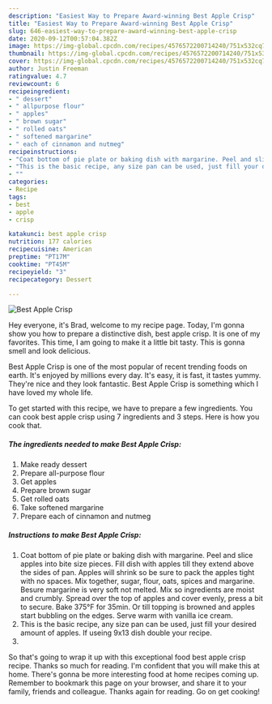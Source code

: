 ```yaml
---
description: "Easiest Way to Prepare Award-winning Best Apple Crisp"
title: "Easiest Way to Prepare Award-winning Best Apple Crisp"
slug: 646-easiest-way-to-prepare-award-winning-best-apple-crisp
date: 2020-09-12T00:57:04.382Z
image: https://img-global.cpcdn.com/recipes/4576572200714240/751x532cq70/best-apple-crisp-recipe-main-photo.jpg
thumbnail: https://img-global.cpcdn.com/recipes/4576572200714240/751x532cq70/best-apple-crisp-recipe-main-photo.jpg
cover: https://img-global.cpcdn.com/recipes/4576572200714240/751x532cq70/best-apple-crisp-recipe-main-photo.jpg
author: Justin Freeman
ratingvalue: 4.7
reviewcount: 6
recipeingredient:
- " dessert"
- " allpurpose flour"
- " apples"
- " brown sugar"
- " rolled oats"
- " softened margarine"
- " each of cinnamon and nutmeg"
recipeinstructions:
- "Coat bottom of pie plate or baking dish with margarine. Peel and slice apples into bite size pieces. Fill dish with apples till they extend above the sides of pan. Apples will shrink so be sure to pack the apples tight with no spaces. Mix together, sugar, flour, oats, spices and margarine. Besure margarine is very soft not melted. Mix so ingredients are moist and crumbly. Spread over the top of apples and cover evenly, press a bit to secure. Bake 375°F for 35min. Or till topping is browned and apples start bubbling on the edges. Serve warm with vanilla ice cream."
- "This is the basic recipe, any size pan can be used, just fill your desired amount of apples. If useing 9x13 dish double your recipe."
- ""
categories:
- Recipe
tags:
- best
- apple
- crisp

katakunci: best apple crisp 
nutrition: 177 calories
recipecuisine: American
preptime: "PT17M"
cooktime: "PT45M"
recipeyield: "3"
recipecategory: Dessert

---
```



![Best Apple Crisp](https://img-global.cpcdn.com/recipes/4576572200714240/751x532cq70/best-apple-crisp-recipe-main-photo.jpg)

Hey everyone, it's Brad, welcome to my recipe page. Today, I'm gonna show you how to prepare a distinctive dish, best apple crisp. It is one of my favorites. This time, I am going to make it a little bit tasty. This is gonna smell and look delicious.



Best Apple Crisp is one of the most popular of recent trending foods on earth. It's enjoyed by millions every day. It's easy, it is fast, it tastes yummy. They're nice and they look fantastic. Best Apple Crisp is something which I have loved my whole life.


To get started with this recipe, we have to prepare a few ingredients. You can cook best apple crisp using 7 ingredients and 3 steps. Here is how you cook that.

##### The ingredients needed to make Best Apple Crisp:

1. Make ready  dessert
1. Prepare  all-purpose flour
1. Get  apples
1. Prepare  brown sugar
1. Get  rolled oats
1. Take  softened margarine
1. Prepare  each of cinnamon and nutmeg




##### Instructions to make Best Apple Crisp:

1. Coat bottom of pie plate or baking dish with margarine. Peel and slice apples into bite size pieces. Fill dish with apples till they extend above the sides of pan. Apples will shrink so be sure to pack the apples tight with no spaces. Mix together, sugar, flour, oats, spices and margarine. Besure margarine is very soft not melted. Mix so ingredients are moist and crumbly. Spread over the top of apples and cover evenly, press a bit to secure. Bake 375°F for 35min. Or till topping is browned and apples start bubbling on the edges. Serve warm with vanilla ice cream.
1. This is the basic recipe, any size pan can be used, just fill your desired amount of apples. If useing 9x13 dish double your recipe.
1. 




So that's going to wrap it up with this exceptional food best apple crisp recipe. Thanks so much for reading. I'm confident that you will make this at home. There's gonna be more interesting food at home recipes coming up. Remember to bookmark this page on your browser, and share it to your family, friends and colleague. Thanks again for reading. Go on get cooking!
